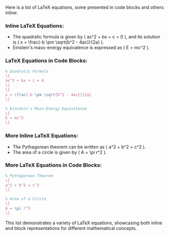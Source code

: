 Here is a list of LaTeX equations, some presented in code blocks and others inline:

### Inline LaTeX Equations:

- The quadratic formula is given by \( ax^2 + bx + c = 0 \), and its solution is \( x = \frac{-b \pm \sqrt{b^2 - 4ac}}{2a} \).
- Einstein's mass-energy equivalence is expressed as \( E = mc^2 \).

### LaTeX Equations in Code Blocks:

```latex
% Quadratic Formula
\[
ax^2 + bx + c = 0
\]
\[
x = \frac{-b \pm \sqrt{b^2 - 4ac}}{2a}
\]

% Einstein's Mass-Energy Equivalence
\[
E = mc^2
\]
```

### More Inline LaTeX Equations:

- The Pythagorean theorem can be written as \( a^2 + b^2 = c^2 \).
- The area of a circle is given by \( A = \pi r^2 \).

### More LaTeX Equations in Code Blocks:

```latex
% Pythagorean Theorem
\[
a^2 + b^2 = c^2
\]

% Area of a Circle
\[
A = \pi r^2
\]
```

This list demonstrates a variety of LaTeX equations, showcasing both inline and block representations for different mathematical concepts.
